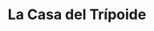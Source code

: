 ---
title: "La Casa del Trípoide"
url: /caracas/la-casa-del-tripoide/
shop: reparación de automóviles
---